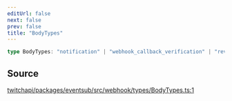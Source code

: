 ```yaml
---
editUrl: false
next: false
prev: false
title: "BodyTypes"
---
```


```ts
type BodyTypes: "notification" | "webhook_callback_verification" | "revocation";
```

## Source

[twitchapi/packages/eventsub/src/webhook/types/BodyTypes.ts:1](https://github.com/pablornc/twitchapi//blob/f8a75ccd701e54db4c91e2b0128974da23f25d14/packages/eventsub/src/webhook/types/BodyTypes.ts#L1)
